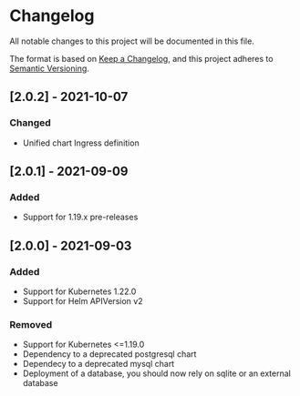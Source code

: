 # Changelog
All notable changes to this project will be documented in this file.

The format is based on [Keep a Changelog](https://keepachangelog.com/en/1.0.0/),
and this project adheres to [Semantic Versioning](https://semver.org/spec/v2.0.0.html).



## [2.0.2] - 2021-10-07

### Changed
- Unified chart Ingress definition

## [2.0.1] - 2021-09-09

### Added
- Support for 1.19.x pre-releases

## [2.0.0] - 2021-09-03

### Added
- Support for Kubernetes 1.22.0
- Support for Helm APIVersion v2

### Removed
- Support for Kubernetes <=1.19.0
- Dependency to a deprecated postgresql chart
- Dependecy to a deprecated mysql chart
- Deployment of a database, you should now rely on sqlite or an external database
